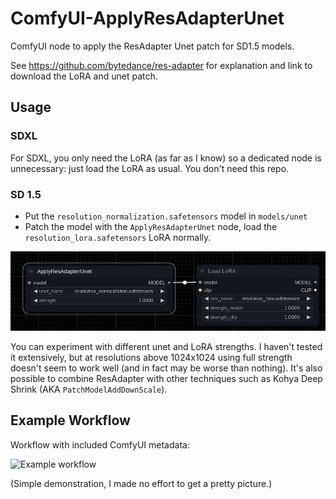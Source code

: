 # ComfyUI-ApplyResAdapterUnet

ComfyUI node to apply the ResAdapter Unet patch for SD1.5 models.

See https://github.com/bytedance/res-adapter for explanation and link to download the LoRA and unet patch.

## Usage

### SDXL

For SDXL, you only need the LoRA (as far as I know) so a dedicated node is unnecessary: just load the LoRA as usual. You don't need this repo.

### SD 1.5

* Put the `resolution_normalization.safetensors` model in `models/unet`
* Patch the model with the `ApplyResAdapterUnet` node, load the `resolution_lora.safetensors` LoRA normally.

![Node example](assets/applynode.png)

You can experiment with different unet and LoRA strengths.
I haven't tested it extensively, but at resolutions above 1024x1024 using full strength doesn't seem to work well (and in fact may be worse than nothing).
It's also possible to combine ResAdapter with other techniques such as Kohya Deep Shrink (AKA `PatchModelAddDownScale`).

## Example Workflow

Workflow with included ComfyUI metadata:

![Example workflow](assets/resadaptercomparisonworkflow.png)

(Simple demonstration, I made no effort to get a pretty picture.)
